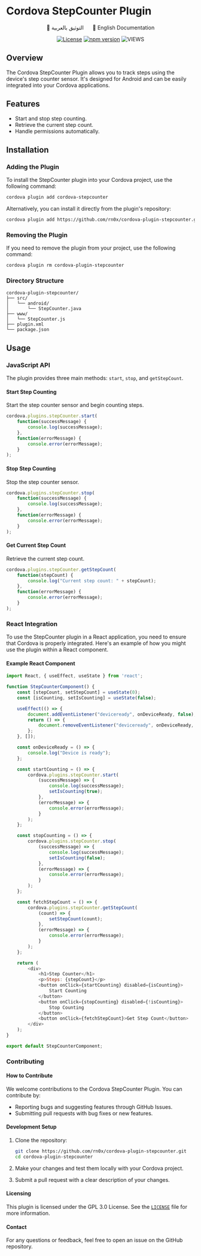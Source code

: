 # Cordova StepCounter Plugin

<div align="center">

<a href="README-AR.md" style="margin-right: 20px; text-decoration: none;">📝 التوثيق بالعربية</a>
<a href="README.md" style="text-decoration: none;">📝 English Documentation</a> <br>

[![License](https://img.shields.io/badge/license-GPL3.0-blue.svg)](https://github.com/rn0x/cordova-plugin-stepcounter/blob/main/LICENSE)
[![npm version](https://badge.fury.io/js/cordova-stepcounter.svg)](https://badge.fury.io/js/cordova-stepcounter)
![VIEWS](https://komarev.com/ghpvc/?username=rn0x-cordova-plugin-stepcounter&label=REPOSITORY+VIEWS&style=for-the-badge)

</div>

## Overview
The Cordova StepCounter Plugin allows you to track steps using the device's step counter sensor. It's designed for Android and can be easily integrated into your Cordova applications.

## Features
- Start and stop step counting.
- Retrieve the current step count.
- Handle permissions automatically.

## Installation

### Adding the Plugin
To install the StepCounter plugin into your Cordova project, use the following command:

```bash
cordova plugin add cordova-stepcounter
```

Alternatively, you can install it directly from the plugin's repository:

```bash
cordova plugin add https://github.com/rn0x/cordova-plugin-stepcounter.git
```

### Removing the Plugin
If you need to remove the plugin from your project, use the following command:

```bash
cordova plugin rm cordova-plugin-stepcounter
```


### Directory Structure

```
cordova-plugin-stepcounter/
├── src/
│   └── android/
│       └── StepCounter.java
├── www/
│   └── StepCounter.js
├── plugin.xml
└── package.json
```

## Usage

### JavaScript API
The plugin provides three main methods: `start`, `stop`, and `getStepCount`.

#### Start Step Counting
Start the step counter sensor and begin counting steps.

```javascript
cordova.plugins.stepCounter.start(
    function(successMessage) {
        console.log(successMessage);
    },
    function(errorMessage) {
        console.error(errorMessage);
    }
);
```

#### Stop Step Counting
Stop the step counter sensor.

```javascript
cordova.plugins.stepCounter.stop(
    function(successMessage) {
        console.log(successMessage);
    },
    function(errorMessage) {
        console.error(errorMessage);
    }
);
```

#### Get Current Step Count
Retrieve the current step count.

```javascript
cordova.plugins.stepCounter.getStepCount(
    function(stepCount) {
        console.log("Current step count: " + stepCount);
    },
    function(errorMessage) {
        console.error(errorMessage);
    }
);
```

### React Integration
To use the StepCounter plugin in a React application, you need to ensure that Cordova is properly integrated. Here's an example of how you might use the plugin within a React component.

#### Example React Component

```javascript
import React, { useEffect, useState } from 'react';

function StepCounterComponent() {
    const [stepCount, setStepCount] = useState(0);
    const [isCounting, setIsCounting] = useState(false);

    useEffect(() => {
        document.addEventListener("deviceready", onDeviceReady, false);
        return () => {
            document.removeEventListener("deviceready", onDeviceReady, false);
        };
    }, []);

    const onDeviceReady = () => {
        console.log("Device is ready");
    };

    const startCounting = () => {
        cordova.plugins.stepCounter.start(
            (successMessage) => {
                console.log(successMessage);
                setIsCounting(true);
            },
            (errorMessage) => {
                console.error(errorMessage);
            }
        );
    };

    const stopCounting = () => {
        cordova.plugins.stepCounter.stop(
            (successMessage) => {
                console.log(successMessage);
                setIsCounting(false);
            },
            (errorMessage) => {
                console.error(errorMessage);
            }
        );
    };

    const fetchStepCount = () => {
        cordova.plugins.stepCounter.getStepCount(
            (count) => {
                setStepCount(count);
            },
            (errorMessage) => {
                console.error(errorMessage);
            }
        );
    };

    return (
        <div>
            <h1>Step Counter</h1>
            <p>Steps: {stepCount}</p>
            <button onClick={startCounting} disabled={isCounting}>
                Start Counting
            </button>
            <button onClick={stopCounting} disabled={!isCounting}>
                Stop Counting
            </button>
            <button onClick={fetchStepCount}>Get Step Count</button>
        </div>
    );
}

export default StepCounterComponent;
```

### Contributing

#### How to Contribute
We welcome contributions to the Cordova StepCounter Plugin. You can contribute by:

- Reporting bugs and suggesting features through GitHub Issues.
- Submitting pull requests with bug fixes or new features.

#### Development Setup
1. Clone the repository:
    ```bash
    git clone https://github.com/rn0x/cordova-plugin-stepcounter.git
    cd cordova-plugin-stepcounter
    ```

2. Make your changes and test them locally with your Cordova project.

3. Submit a pull request with a clear description of your changes.

#### Licensing
This plugin is licensed under the GPL 3.0 License. See the [`LICENSE`](/LICENSE) file for more information.

#### Contact
For any questions or feedback, feel free to open an issue on the GitHub repository.
